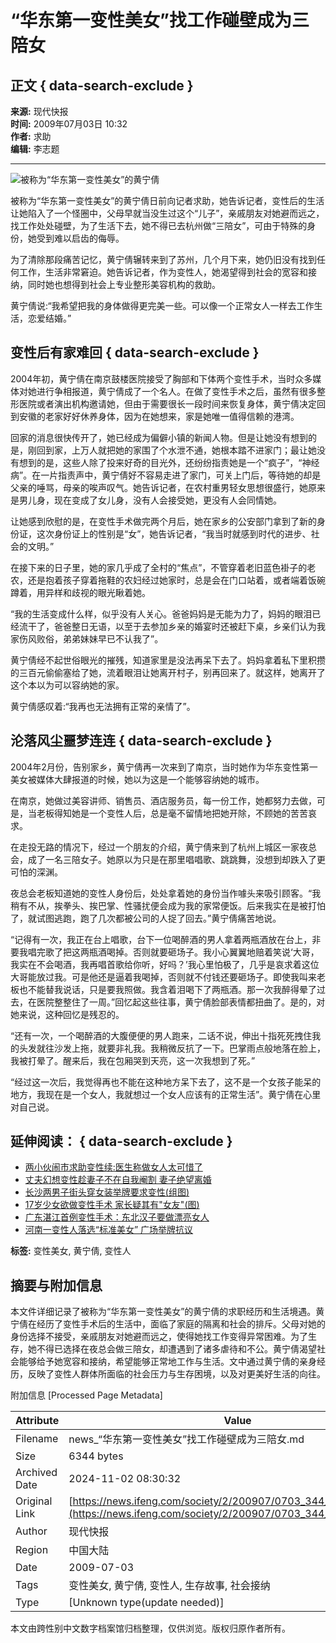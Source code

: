 # “华东第一变性美女”找工作碰壁成为三陪女

## 正文 { data-search-exclude }


**来源:** 现代快报  
**时间:** 2009年07月03日 10:32  
**作者:** 求助  
**编辑:** 李志题  

---

![被称为“华东第一变性美女”的黄宁倩](http://img.ifeng.com/hres/200907/03/10/8d2862e4158ed1dcbb97a6c14bd3ede5.jpg)

被称为“华东第一变性美女”的黄宁倩日前向记者求助，她告诉记者，变性后的生活让她陷入了一个怪圈中，父母早就当没生过这个“儿子”，亲戚朋友对她避而远之，找工作处处碰壁，为了生活下去，她不得已去杭州做“三陪女”，可由于特殊的身份，她受到难以启齿的侮辱。

为了清除那段痛苦记忆，黄宁倩辗转来到了苏州，几个月下来，她仍旧没有找到任何工作，生活非常窘迫。她告诉记者，作为变性人，她渴望得到社会的宽容和接纳，同时她也想得到社会上专业整形美容机构的救助。

黄宁倩说:“我希望把我的身体做得更完美一些。可以像一个正常女人一样去工作生活，恋爱结婚。”

## 变性后有家难回 { data-search-exclude }

2004年初，黄宁倩在南京鼓楼医院接受了胸部和下体两个变性手术，当时众多媒体对她进行争相报道，黄宁倩成了一个名人。在做了变性手术之后，虽然有很多整形医院或者演出机构邀请她，但由于需要很长一段时间来恢复身体，黄宁倩决定回到安徽的老家好好休养身体，因为在她想来，家是她唯一值得信赖的港湾。

回家的消息很快传开了，她已经成为偏僻小镇的新闻人物。但是让她没有想到的是，刚回到家，上万人就把她的家围了个水泄不通，她根本踏不进家门；最让她没有想到的是，这些人除了投来好奇的目光外，还纷纷指责她是一个“疯子”，“神经病”。在一片指责声中，黄宁倩好不容易走进了家门，可关上门后，等待她的却是父亲的唾骂，母亲的唉声叹气。她告诉记者，在农村重男轻女思想很盛行，她原来是男儿身，现在变成了女儿身，没有人会接受她，更没有人会同情她。

让她感到欣慰的是，在变性手术做完两个月后，她在家乡的公安部门拿到了新的身份证，这次身份证上的性别是“女”，她告诉记者，“我当时就感到时代的进步、社会的文明。”

在接下来的日子里，她的家几乎成了全村的“焦点”，不管穿着老旧蓝色褂子的老农，还是抱着孩子穿着拖鞋的农妇经过她家时，总是会在门口站着，或者端着饭碗蹲着，用异样和歧视的眼光瞅着她。

“我的生活变成什么样，似乎没有人关心。爸爸妈妈是无能为力了，妈妈的眼泪已经流干了，爸爸整日无语，以至于去参加乡亲的婚宴时还被赶下桌，乡亲们认为我家伤风败俗，弟弟妹妹早已不认我了”。

黄宁倩经不起世俗眼光的摧残，知道家里是没法再呆下去了。妈妈拿着私下里积攒的三百元偷偷塞给了她，流着眼泪让她离开村子，别再回来了。就这样，她离开了这个本以为可以容纳她的家。

黄宁倩感叹着:“我再也无法拥有正常的亲情了”。

## 沦落风尘噩梦连连 { data-search-exclude }

2004年2月份，告别家乡，黄宁倩再一次来到了南京，当时她作为华东变性第一美女被媒体大肆报道的时候，她以为这是一个能够容纳她的城市。

在南京，她做过美容讲师、销售员、酒店服务员，每一份工作，她都努力去做，可是，当老板得知她是一个变性人后，总是毫不留情地把她开除，不顾她的苦苦哀求。

在走投无路的情况下，经过一个朋友的介绍，黄宁倩来到了杭州上城区一家夜总会，成了一名三陪女子。她原以为只是在那里唱唱歌、跳跳舞，没想到却跌入了更可怕的深渊。

夜总会老板知道她的变性人身份后，处处拿着她的身份当作噱头来吸引顾客。“我稍有不从，挨拳头、挨巴掌、性骚扰便会成为我的家常便饭。后来我实在是被打怕了，就试图逃跑，跑了几次都被公司的人捉了回去。”黄宁倩痛苦地说。

“记得有一次，我正在台上唱歌，台下一位喝醉酒的男人拿着两瓶酒放在台上，非要我唱完歌了把这两瓶酒喝掉。否则就要砸场子。我小心翼翼地赔着笑说‘大哥，我实在不会喝酒，我再唱首歌给你听，好吗？’我心里怕极了，几乎是哀求着这位大哥能放过我。可是他还是逼着我喝掉，否则就不付钱还要砸场子。即使我叫来老板也不能替我说话，只是要我照做。我含着泪喝下了两瓶酒。那一次我醉得晕了过去，在医院整整住了一周。”回忆起这些往事，黄宁倩脸部表情都扭曲了。是的，对她来说，这种回忆是残忍的。

“还有一次，一个喝醉酒的大腹便便的男人跑来，二话不说，伸出十指死死拽住我的头发就往沙发上拖，就要非礼我。我稍微反抗了一下。巴掌雨点般地落在脸上，我被打晕了。醒来后，我在包厢哭到天亮，这一次我想到了死。”

“经过这一次后，我觉得再也不能在这种地方呆下去了，这不是一个女孩子能呆的地方，我现在是一个女人，我就想过一个女人应该有的正常生活”。黄宁倩在心里对自己说。

## 延伸阅读： { data-search-exclude }

- [两小伙闹市求助变性续:医生称做女人太可惜了](http://news.ifeng.com/society/2/200905/0521_344_1168463.shtml)
- [丈夫幻想变性趁妻子不在自我阉割 妻子绝望离婚](http://news.ifeng.com/society/2/200905/0518_344_1162468.shtml)
- [长沙两男子街头穿女装举牌要求变性(组图)](http://news.ifeng.com/society/2/200904/0415_344_1107513.shtml)
- [17岁少女欲做变性手术 家长疑其有"女友"(图)](http://news.ifeng.com/society/2/200903/0317_344_1064342.shtml)
- [广东湛江首例变性手术：东北汉子要做漂亮女人](http://news.ifeng.com/society/2/200903/0311_344_1054934.shtml)
- [河南一变性人落选“标准美女” 广场举牌抗议](http://news.ifeng.com/society/2/200901/0108_344_958361.shtml)

**标签:** 变性美女, 黄宁倩, 变性人

## 摘要与附加信息

<!-- tcd_abstract -->
本文件详细记录了被称为“华东第一变性美女”的黄宁倩的求职经历和生活境遇。黄宁倩在经历了变性手术后的生活中，面临了家庭的隔离和社会的排斥。父母对她的身份选择不接受，亲戚朋友对她避而远之，使得她找工作变得异常困难。为了生存，她不得已选择在夜总会做三陪女，却遭遇到了诸多虐待和不公。黄宁倩渴望社会能够给予她宽容和接纳，希望能够正常地工作与生活。文中通过黄宁倩的亲身经历，反映了变性人群体所面临的社会压力与生存困境，以及对更美好生活的向往。
<!-- tcd_abstract_end -->

附加信息 [Processed Page Metadata]

| Attribute       | Value                                  |
|-----------------|----------------------------------------|
| Filename        | news_“华东第一变性美女”找工作碰壁成为三陪女.md                             |
| Size            | 6344 bytes                           |
| Archived Date   | 2024-11-02 08:30:32                             |
| Original Link   | [https://news.ifeng.com/society/2/200907/0703_344_1232112.shtml](https://news.ifeng.com/society/2/200907/0703_344_1232112.shtml)                       |
| Author          | 现代快报                               |
| Region          | 中国大陆                               |
| Date            | 2009-07-03                                 |
| Tags            | 变性美女, 黄宁倩, 变性人, 生存故事, 社会接纳                                 |
| Type            | [Unknown type(update needed)]                                 |
<!-- tcd_table_end -->

本文由跨性别中文数字档案馆归档整理，仅供浏览。版权归原作者所有。
